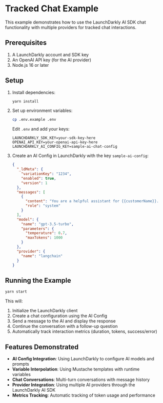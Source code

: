 # Tracked Chat Example

This example demonstrates how to use the LaunchDarkly AI SDK chat functionality with multiple providers for tracked chat interactions.

## Prerequisites

1. A LaunchDarkly account and SDK key
1. An OpenAI API key (for the AI provider)
1. Node.js 16 or later

## Setup

1. Install dependencies:
   ```bash
   yarn install
   ```

1. Set up environment variables:
   ```bash
   cp .env.example .env
   ```
   
   Edit `.env` and add your keys:
   ```
   LAUNCHDARKLY_SDK_KEY=your-sdk-key-here
   OPENAI_API_KEY=your-openai-api-key-here
   LAUNCHDARKLY_AI_CONFIG_KEY=sample-ai-chat-config
   ```

1. Create an AI Config in LaunchDarkly with the key `sample-ai-config`:
   ```json
   {
     "_ldMeta": {
       "variationKey": "1234",
       "enabled": true,
       "version": 1
     },
     "messages": [
       {
         "content": "You are a helpful assistant for {{customerName}}. You should be friendly and informative.",
         "role": "system"
       }
     ],
     "model": {
       "name": "gpt-3.5-turbo",
       "parameters": {
         "temperature": 0.7,
         "maxTokens": 1000
       }
     },
     "provider": {
       "name": "langchain"
     }
   }
   ```

## Running the Example

```bash
yarn start
```

This will:
1. Initialize the LaunchDarkly client
1. Create a chat configuration using the AI Config
1. Send a message to the AI and display the response
1. Continue the conversation with a follow-up question
1. Automatically track interaction metrics (duration, tokens, success/error)

## Features Demonstrated

- **AI Config Integration**: Using LaunchDarkly to configure AI models and prompts
- **Variable Interpolation**: Using Mustache templates with runtime variables
- **Chat Conversations**: Multi-turn conversations with message history
- **Provider Integration**: Using multiple AI providers through the LaunchDarkly AI SDK
- **Metrics Tracking**: Automatic tracking of token usage and performance

